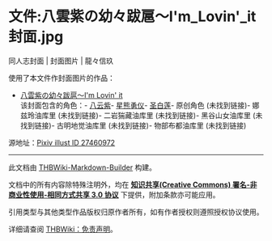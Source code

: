 # 文件:八雲紫の幼々跋扈～I'm_Lovin'_it封面.jpg

<!-- source html: G:\repos\THBWiki-Markdown-Builder\THBWikiMarkdown\Temp\file\8\86\ns6%3A%E5%85%AB%E9%9B%B2%E7%B4%AB%E3%81%AE%E5%B9%BC%E3%80%85%E8%B7%8B%E6%89%88%EF%BD%9EI%27m_Lovin%27_it%E5%B0%81%E9%9D%A2%2Ejpg.html -->

同人志封面 | 封面图片 | 龍々信玖

  
使用了本文件作封面图片的作品：
  

- [八雲紫の幼々跋扈～I'm Lovin' it](./八雲紫の幼々跋扈～I'm_Lovin'_it.md)  
该封面包含的角色：- [八云紫](./八云紫.md)- [星熊勇仪](./星熊勇仪.md)- [圣白莲](./圣白莲.md)- 原创角色 (未找到链接)- 娜兹玲油库里 (未找到链接)- 二岩猯藏油库里 (未找到链接)- 黑谷山女油库里 (未找到链接)- 古明地觉油库里 (未找到链接)- 物部布都油库里 (未找到链接)

  
源地址：[Pixiv illust ID 27460972](https://www.pixiv.net/member_illust.php?mode=medium&amp;illust_id=27460972)
  





---

此文档由 [THBWiki-Markdown-Builder](https://github.com/Delsin-Yu/THBWiki-Markdown-Builder) 构建。

文档中的所有内容除特殊注明外，均在 [**知识共享(Creative Commons) 署名-非商业性使用-相同方式共享 3.0 协议**](https://creativecommons.org/licenses/by-sa/3.0/deed.zh-hans) 下提供，附加条款亦可能应用。

引用类型与其他类型作品版权归原作者所有，如有作者授权则遵照授权协议使用。

详细请查阅 [THBWiki：免责声明](https://thbwiki.cc/THBWiki:%E5%85%8D%E8%B4%A3%E5%A3%B0%E6%98%8E)。

